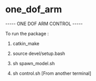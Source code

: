 # one_dof_arm


----- ONE DOF ARM CONTROL -----

To run the package :

1) catkin_make

2) source devel/setup.bash

3) sh spawn_model.sh

4) sh control.sh [From another terminal]
